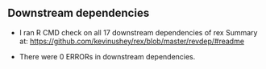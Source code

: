 ## Downstream dependencies

* I ran R CMD check on all 17 downstream dependencies of rex
  Summary at: https://github.com/kevinushey/rex/blob/master/revdep/#readme

* There were 0 ERRORs in downstream dependencies.
